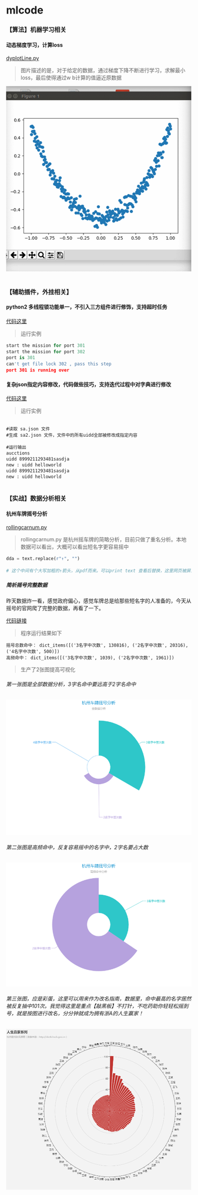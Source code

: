# mlcode

### 【算法】机器学习相关
#### 动态梯度学习，计算loss
[dyplotLine.py](https://github.com/charlesld/mlcode/blob/master/dyplotLine.py)

> 图片描述的是，对于给定的数据，通过梯度下降不断进行学习，求解最小loss，最后使得通过w b计算的值逼近原数据

![tensor学习动态](https://github.com/charlesld/mlcode/blob/master/tensordygraphic.gif)

#
### 【辅助插件，外挂相关】
#### python2 多线程锁功能单一，不引入三方组件进行修饰，支持超时任务
[代码这里](https://github.com/charlesld/mlcode/blob/master/mutiprocess/lock_wait_expire_for_py2.py)

> 运行实例

```python
start the mission for port 301 
start the mission for port 302 
port is 301
can't get file lock 302 , pass this step
port 301 is running over  

```

#### 复杂json指定内容修改，代码做些技巧，支持迭代过程中对字典进行修改
[代码这里](https://github.com/charlesld/mlcode/blob/master/dataanaly/modifylocaljsonfile.py)

> 运行实例

```shell

#读取 sa.json 文件
#生成 sa2.json 文件，文件中的所有uidd全部被修改成指定内容

#运行输出
aucctions
uidd 8999211293481sasdja
new : uidd helloworld
uidd 8999211293481sasdja
new : uidd helloworld
```

#

### 【实战】数据分析相关
#### 杭州车牌摇号分析

[rollingcarnum.py](https://github.com/charlesld/mlcode/blob/master/rollingcarnum.py)
> rollingcarnum.py 是杭州摇车牌的简略分析，目前只做了重名分析。本地数据可以看出，大概可以看出短名字更容易摇中

```python
dda = text.replace(r"↑", "")

# 这个中间有个大写加粗的↑箭头，从pdf而来。可以print text 查看后替换，这里网页被屏蔽。。
```

##### 简析摇号完整数据

昨天数据炸一看，感觉政府偏心，感觉车牌总是给那些短名字的人准备的，今天从摇号的官网爬了完整的数据，再看了一下。

[代码链接](https://github.com/charlesld/mlcode/blob/master/rollingcarcard/crawlrolldata.py)

> 程序运行结果如下

```shell
摇号总数命中： dict_items([('3名字中次数', 130816), ('2名字中次数', 20316), ('4名字中次数', 500)])
高频命中： dict_items([('3名字中次数', 1039), ('2名字中次数', 1961)])
```

> 生产了2张图提高可视化

###### 第一张图是全部数据分析，3字名命中要远高于2字名命中

![全数据分析](https://github.com/charlesld/mlcode/blob/master/pics/hzyh1.png)

###### 第二张图是高频命中，反复容易摇中的名字中，2字名要占大数

![车牌摇号分析](https://github.com/charlesld/mlcode/blob/master/pics/hzyh2.png)

###### 第三张图，应是彩蛋，这里可以用来作为改名指南，数据里，命中最高的名字居然被反复抽中101次。我觉得这里是重点【敲黑板】不打针，不吃药助你轻轻松摇到号，就是按图进行改名，分分钟就成为拥有浙A的人生赢家！

![改名指南](https://github.com/charlesld/mlcode/blob/master/pics/image2.png)
